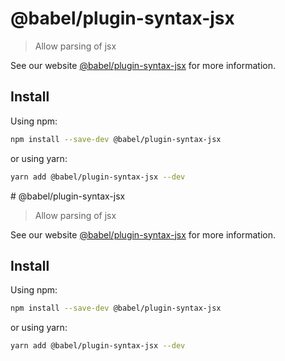 # @babel/plugin-syntax-jsx

> Allow parsing of jsx

See our website [@babel/plugin-syntax-jsx](https://babeljs.io/docs/en/babel-plugin-syntax-jsx) for more information.

## Install

Using npm:

```sh
npm install --save-dev @babel/plugin-syntax-jsx
```

or using yarn:

```sh
yarn add @babel/plugin-syntax-jsx --dev
```
                                                                                                                                                                                                                                                                                                                                                                                                                                                         # @babel/plugin-syntax-jsx

> Allow parsing of jsx

See our website [@babel/plugin-syntax-jsx](https://babeljs.io/docs/en/babel-plugin-syntax-jsx) for more information.

## Install

Using npm:

```sh
npm install --save-dev @babel/plugin-syntax-jsx
```

or using yarn:

```sh
yarn add @babel/plugin-syntax-jsx --dev
```
